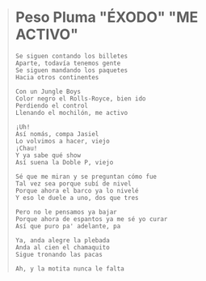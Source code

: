 > # **Peso Pluma "ÉXODO" "ME ACTIVO"**
>
>```
> Se siguen contando los billetes
> Aparte, todavía tenemos gente
> Se siguen mandando los paquetes
> Hacia otros continentes
>
> Con un Jungle Boys
> Color negro el Rolls-Royce, bien ido
> Perdiendo el control
> Llenando el mochilón, me activo
>
> ¡Uh!
> Así nomás, compa Jasiel
> Lo volvimos a hacer, viejo
> ¡Chau!
> Y ya sabe qué show
> Así suena la Doble P, viejo
>
> Sé que me miran y se preguntan cómo fue
> Tal vez sea porque subí de nivel
> Porque ahora el barco ya lo nivelé
> Y eso le duele a uno, dos que tres
> 
> Pero no le pensamos ya bajar
> Porque ahora de espantos ya me sé yo curar
> Así que puro pa' adelante, pa
>
> Ya, anda alegre la plebada
> Anda al cien el chamaquito
> Sigue tronando las pacas
>
> Ah, y la motita nunca le falta
>```